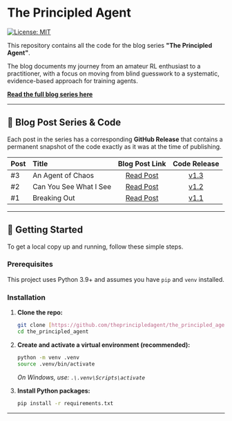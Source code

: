 # The Principled Agent
[![License: MIT](https://img.shields.io/badge/License-MIT-blue.svg)](https://opensource.org/licenses/MIT)

This repository contains all the code for the blog series **"The Principled Agent"**.

The blog documents my journey from an amateur RL enthusiast to a practitioner, with a focus on moving from blind guesswork to a systematic, evidence-based approach for training agents.

**[Read the full blog series here](http://theprincipledagent.com)**

---

## 📝 Blog Post Series & Code

Each post in the series has a corresponding **GitHub Release** that contains a permanent snapshot of the code exactly as it was at the time of publishing.

| Post | Title | Blog Post Link | Code Release |
| :--- | :--- | :---: | :---: |
| #3 | An Agent of Chaos | [Read Post](https://theprincipledagent.com/2025/08/12/an-agent-of-chaos-breakout-baseline-3/) | [v1.3]() |
| #2 | Can You See What I See | [Read Post](https://theprincipledagent.com/2025/08/09/can-you-see-what-i-see-breakout-baseline-2/) | [v1.2]() |
| #1 | Breaking Out | [Read Post](https://theprincipledagent.com/2025/08/09/breaking-out-breakout-baseline-1/) | [v1.1]() |

---

## 🚀 Getting Started

To get a local copy up and running, follow these simple steps.

### Prerequisites
This project uses Python 3.9+ and assumes you have `pip` and `venv` installed.

### Installation

1.  **Clone the repo:**
    ```sh
    git clone [https://github.com/theprincipledagent/the_principled_agent.git]
    cd the_principled_agent
    ```

2.  **Create and activate a virtual environment (recommended):**
    ```sh
    python -m venv .venv
    source .venv/bin/activate
    ```
    *On Windows, use: `.\.venv\Scripts\activate`*

3.  **Install Python packages:**
    ```sh
    pip install -r requirements.txt
    ```

---
